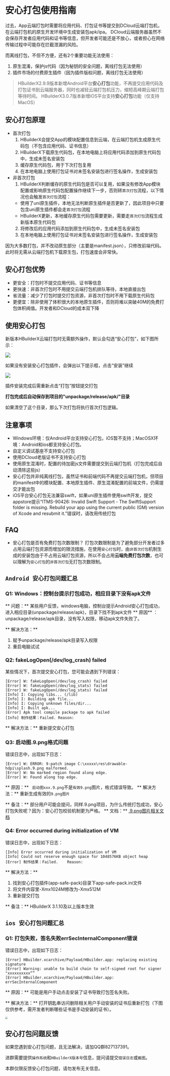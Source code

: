 # 安心打包使用指南

<!--
keyword: 安心打包
-->

过去，App云端打包时需要将应用代码、打包证书等提交到DCloud云端打包机，在云端打包机的原生开发环境中生成安装包apk/ipa。
DCloud云端服务器虽然不会保存开发者应用代码和证书等信息，但开发者可能还是不放心，或者担心在网络传输过程中可能存在拦截泄漏的风险。

而离线打包，不但不方便，还有2个重要功能无法使用：
1. 原生混淆，保护js代码（因为秘钥的安全问题，离线打包无法使用）
2. 插件市场的付费原生插件（因为插件版权问题，离线打包无法使用）

> HBuilderX2.9.9版本新增Android平台**安心打包**功能，不再提交应用代码及打包证书到云端服务器，同时也减轻云端打包机压力，缩短高峰期云端打包等待时间。
> HBuilderX3.0.7版本新增iOS平台支持**安心打包**功能（仅支持MacOS）


## 安心打包原理

- 首次打包
  1. HBuilderX会提交App的模块配置信息到云端，在云端打包机生成原生代码包（不包含应用代码、证书信息）
  2. HBuilderX下载原生代码包，在本地电脑上将应用代码添加到原生代码包中，生成未签名安装包
  3. 缓存原生代码包，用于下次打包复用
  4. 在本地电脑上使用打包证书对未签名安装包进行签名操作，生成安装包
- 非首次打包
  1. HBuilderX判断缓存的原生代码包是否可以复用，如果没有修改App模块配置或影响原生代码包配置操作继续下一步，否则转`首次打包`流程，以下情况也会触发`首次打包`流程：
    + 使用了uni原生插件，本地无法判断原生插件是否更新了，因此项目中只要包含uni原生插件都会走`首次打包`流程
    + HBuilderX更新，本地缓存原生代码包需要更新，需要走`首次打包`流程生成新版本原生代码包
  2. 将修改后的应用代码添加到原生代码包中，生成未签名安装包
  3. 在本地电脑上使用打包证书对未签名安装包进行签名操作，生成安装包

因为大多数打包，并不改动原生部分（主要是manifest.json），只修改前端代码。此时将无需从云端打包机下载原生包，打包速度会非常快。

## 安心打包优势

- 更安全：打包时不提交应用代码、证书等信息
- 更快速：非首次打包时不用提交云端打包机排队等待，本地直接出包
- 省流量：减少了打包时提交打包资源，非首次打包时不用下载原生代码包
- 更便宜：除非使用了体积很大的本地原生插件，否则将难以突破40M的免费打包体积阀值。开发者和DCloud的成本双下降

## 使用安心打包
新版本HBuilderX云端打包时无需额外操作，默认会勾选“安心打包”，如下图所示：

<img src="/static/snapshots/app/pack/pack_app_safe.png" class="hd-img" />

如果没有安装安心打包插件，会弹出以下提示框，点击“安装”继续

<img src="/static/snapshots/app/pack/pack_app_safe_box.png" class="hd-img" />

插件安装完成后需重新点击“打包”按钮提交打包

**打包完成后自动保存到项目的"unpackage/release/apk/"目录**

如果清空了这个目录，那么下次打包将执行首次打包逻辑。

## 注意事项
- Windows环境：仅Android平台支持安心打包，iOS暂不支持；MacOSX环境：Android和ios都支持安心打包。
- 自定义调试基座不支持安心打包
- 使用DCloud老版证书不支持安心打包
- 使用原生混淆时，配置的待加密js文件需要提交到云端打包机（打包完成后自动清除这些js）
- 安心打包并非纯离线打包，虽然证书和前端代码不再提交云端打包机，但项目的manifest中的模块配置、本地原生插件、原生混淆配置的前端文件，仍需提交才能出包
- iOS平台安心打包无法兼容swift，如果uni原生插件使用swift开发，提交appstore提示“ITMS-90426: Invalid Swift Support - The SwiftSupport folder is missing. Rebuild your app using the current public (GM) version of Xcode and resubmit it.”错误时，请改用传统打包

## FAQ
- 安心打包是否有免费打包次数限制？
  打包次数限制是为了避免部分开发者过多占用云端打包资源而增加的限流措施，在使用`安心打包`时，由`非首次打包`机制生成的安装包由于不占用云端打包资源，所以不会占用**云端免费打包次数**，也可以理解为`安心打包`的`非首次打包`无打包次数限制。


## `Android 安心打包问题汇总`

### Q1: Windows：控制台提示打包成功，相应目录下没有apk文件

** 问题：** 某些用户反馈，windows电脑，控制台提示Android安心打包成功，进入相应目录(unpackage/release/apk)，目录下找不到apk文件
** 原因** ：unpackage/release/apk目录，没有写入权限，移动apk文件失败了。

** 解决方法：**
1. 赋予unpackage/release/apk目录写入权限
2. 重启电脑试试

### Q2: fakeLogOpen(/dev/log_crash) failed

某些情况下，首次提交安心打包，您可能会遇到下列错误：
```
[Error] W: fakeLogOpen(/dev/log_crash) failed
[Error] W: fakeLogOpen(/dev/log_stats) failed
[Error] W: fakeLogOpen(/dev/log_stats) failed
[Info] I: Copying libs... (/lib)
[Info] I: Building apk file...
[Info] I: Copying unknown files/dir...
[Info] I: Built apk...
[Error] Apk tool compile package to apk failed
[Info] 制作结果：Failed. Reason:
```

** 解决方法：** 重新提交安心打包

### Q3: 启动图.9.png格式问题

错误日志中，出现如下日志：
```
[Error] W: ERROR: 9-patch image C:\xxxxx\res\drawable-hdpi\splash.9.png malformed.
[Error] W: No marked region found along edge.
[Error] W: Found along top edge.
```

** 原因：**  ` 启动图xxx.9.png`不是`有效9.png`图片，格式错误导致。
** 解决方法：** 重新生成有效的`9.png图片`

** 备注：**  部分用户可能会提问，同样.9.png项目，为什么传统打包成功，安心打包失败呢？因为：安心打包校验机制更为严格。
** 文档：**  [.9.png图片相关文档](https://ask.dcloud.net.cn/article/35527)

### Q4: Error occurred during initialization of VM

错误日志中，出现如下日志：
```
[Info] Error occurred during initialization of VM
[Info] Could not reserve enough space for 1048576KB object heap
[Error] 制作结果：Failed.    Reason:
```
** 解决方法：**
1. 找到安心打包插件(app-safe-pack)目录下app-safe-pack.ini文件
2. 将文件内容里-Xmx1024M修改为-Xmx512M
3. 重新提交打包

** 备注：**  HBuilderX 3.1.10及以上版本生效

## `ios 安心打包问题汇总`

### Q1: 打包失败，签名失败errSecInternalComponent错误

错误日志中，出现如下日志：
```
[Error] HBuilder.xcarchive/Payload/HBuilder.app: replacing existing signature
[Error] Warning: unable to build chain to self-signed root for signer  "xxxxxxxxxx“”
[Error] HBuilder.xcarchive/Payload/HBuilder.app: errSecInternalComponent
```

** 原因：**  可能是用户手动点击安装了证书导致打包签名失败。

** 解决方法：** 打开钥匙串访问删除相关用户手动安装的证书后重新打包（下图仅供参考，需开发者判断哪些证书是手动安装的证书）。

<img src="/static/snapshots/tutorial/iossafepackcertinstall.jpeg" style="zoom: 45%;"/>



## 安心打包问题反馈

如果您遇到安心打包问题，且无法解决，请加QQ群827137391。

进群需要提供`操作系统`和`HBuilderX版本号`信息，提问请提交`错误日志`或`截图`。

本群仅限反馈安心打包问题，请勿发布无关信息。
